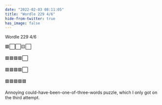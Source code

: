 ```yaml
---
date: "2022-02-03 08:11:05"
title: "Wordle 229 4/6"
hide-from-twitter: true
has_image: false
---
```


Wordle 229 4/6

🟩⬜⬜🟨⬜

🟩🟩🟩🟩⬜

🟩🟩🟩🟩⬜

🟩🟩🟩🟩🟩

Annoying could-have-been-one-of-three-words puzzle, which I only got on the third attempt.
